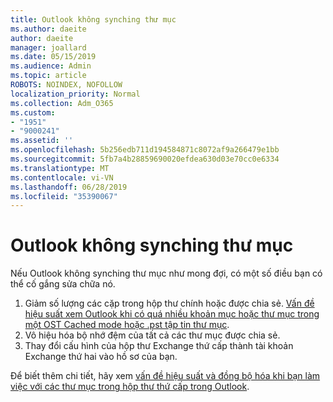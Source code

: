 ```yaml
---
title: Outlook không synching thư mục
ms.author: daeite
author: daeite
manager: joallard
ms.date: 05/15/2019
ms.audience: Admin
ms.topic: article
ROBOTS: NOINDEX, NOFOLLOW
localization_priority: Normal
ms.collection: Adm_O365
ms.custom:
- "1951"
- "9000241"
ms.assetid: ''
ms.openlocfilehash: 5b256edb711d194584871c8072af9a266479e1bb
ms.sourcegitcommit: 5fb7a4b28859690020efdea630d03e70cc0e6334
ms.translationtype: MT
ms.contentlocale: vi-VN
ms.lasthandoff: 06/28/2019
ms.locfileid: "35390067"
---
```

# <a name="outlook-not-synching-folders"></a>Outlook không synching thư mục

Nếu Outlook không synching thư mục như mong đợi, có một số điều bạn có thể cố gắng sửa chữa nó.

1. Giảm số lượng các cặp trong hộp thư chính hoặc được chia sẻ. [Vấn đề hiệu suất xem Outlook khi có quá nhiều khoản mục hoặc thư mục trong một OST Cached mode hoặc .pst tập tin thư mục](https://support.microsoft.com/help/2768656).
2. Vô hiệu hóa bộ nhớ đệm của tất cả các thư mục được chia sẻ.
3. Thay đổi cấu hình của hộp thư Exchange thứ cấp thành tài khoản Exchange thứ hai vào hồ sơ của bạn.

Để biết thêm chi tiết, hãy xem [vấn đề hiệu suất và đồng bộ hóa khi bạn làm việc với các thư mục trong hộp thư thứ cấp trong Outlook](https://support.microsoft.com/help/3115602).